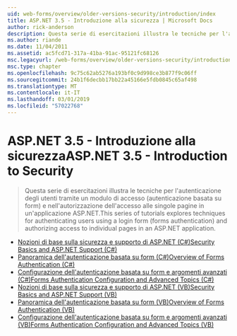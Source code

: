 ```yaml
---
uid: web-forms/overview/older-versions-security/introduction/index
title: ASP.NET 3.5 - Introduzione alla sicurezza | Microsoft Docs
author: rick-anderson
description: Questa serie di esercitazioni illustra le tecniche per l'autenticazione degli utenti tramite un modulo di accesso (autenticazione basata su form) e autorizzare l'accesso alle singole pagine...
ms.author: riande
ms.date: 11/04/2011
ms.assetid: ac5fcd71-317a-41ba-91ac-95121fc68126
msc.legacyurl: /web-forms/overview/older-versions-security/introduction
msc.type: chapter
ms.openlocfilehash: 9c75c62ab5276a193bf0c9d998ce3b877f9c06ff
ms.sourcegitcommit: 24b1f6decbb17bb22a45166e5fdb0845c65af498
ms.translationtype: MT
ms.contentlocale: it-IT
ms.lasthandoff: 03/01/2019
ms.locfileid: "57022768"
---
```

<a name="aspnet-35---introduction-to-security"></a><span data-ttu-id="5a4ed-103">ASP.NET 3.5 - Introduzione alla sicurezza</span><span class="sxs-lookup"><span data-stu-id="5a4ed-103">ASP.NET 3.5 - Introduction to Security</span></span>
====================
> <span data-ttu-id="5a4ed-104">Questa serie di esercitazioni illustra le tecniche per l'autenticazione degli utenti tramite un modulo di accesso (autenticazione basata su form) e nell'autorizzazione dell'accesso alle singole pagine in un'applicazione ASP.NET.</span><span class="sxs-lookup"><span data-stu-id="5a4ed-104">This series of tutorials explores techniques for authenticating users using a login form (forms authentication) and authorizing access to individual pages in an ASP.NET application.</span></span>


- [<span data-ttu-id="5a4ed-105">Nozioni di base sulla sicurezza e supporto di ASP.NET (C#)</span><span class="sxs-lookup"><span data-stu-id="5a4ed-105">Security Basics and ASP.NET Support (C#)</span></span>](security-basics-and-asp-net-support-cs.md)
- [<span data-ttu-id="5a4ed-106">Panoramica dell'autenticazione basata su form (C#)</span><span class="sxs-lookup"><span data-stu-id="5a4ed-106">Overview of Forms Authentication (C#)</span></span>](an-overview-of-forms-authentication-cs.md)
- [<span data-ttu-id="5a4ed-107">Configurazione dell'autenticazione basata su form e argomenti avanzati (C#)</span><span class="sxs-lookup"><span data-stu-id="5a4ed-107">Forms Authentication Configuration and Advanced Topics (C#)</span></span>](forms-authentication-configuration-and-advanced-topics-cs.md)
- [<span data-ttu-id="5a4ed-108">Nozioni di base sulla sicurezza e supporto di ASP.NET (VB)</span><span class="sxs-lookup"><span data-stu-id="5a4ed-108">Security Basics and ASP.NET Support (VB)</span></span>](security-basics-and-asp-net-support-vb.md)
- [<span data-ttu-id="5a4ed-109">Panoramica dell'autenticazione basata su form (VB)</span><span class="sxs-lookup"><span data-stu-id="5a4ed-109">Overview of Forms Authentication (VB)</span></span>](an-overview-of-forms-authentication-vb.md)
- [<span data-ttu-id="5a4ed-110">Configurazione dell'autenticazione basata su form e argomenti avanzati (VB)</span><span class="sxs-lookup"><span data-stu-id="5a4ed-110">Forms Authentication Configuration and Advanced Topics (VB)</span></span>](forms-authentication-configuration-and-advanced-topics-vb.md)
